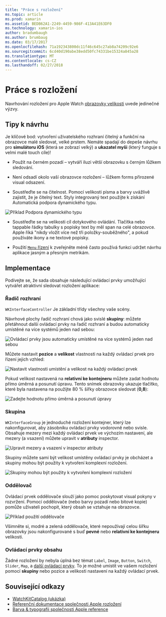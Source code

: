 ```yaml
---
title: "Práce s rozložení"
ms.topic: article
ms.prod: xamarin
ms.assetid: BEDB62A1-2249-4459-986F-413A41E63DF0
ms.technology: xamarin-ios
author: bradumbaugh
ms.author: brumbaug
ms.date: 03/17/2017
ms.openlocfilehash: 71a192343800dc11f46c645c27ab8a74209c92e6
ms.sourcegitcommit: 6cd40d190abe38edd50fc74331be15324a845a28
ms.translationtype: MT
ms.contentlocale: cs-CZ
ms.lasthandoff: 02/27/2018
---
```

# <a name="working-with-layout"></a>Práce s rozložení

Navrhování rozložení pro Apple Watch [obrazovky velikosti](~/ios/watchos/app-fundamentals/screen-sizes.md) uvede jedinečné výzvy.

## <a name="design-tips"></a>Tipy k návrhu

Je klíčové bod: vytvoření uživatelského rozhraní čitelný a funkční na obrazovce malé sledovat, velké prstem. Nemáte spadají do depeše návrhu pro **simulátoru iOS** (která se zobrazí velký) a **ukazatel myši** (který funguje s velmi malé touch cíle)!

- Použít na černém pozadí – vytváří iluzi větší obrazovku s černým lůžkem sledování.

- Není odsadí okolo vaší obrazovce rozložení – lůžkem forms přirozené visual odsazení.

- Soustřeďte se na čitelnost. Pomocí velikosti písma a barvy uvážlivě zajistit, že je čitelný text. Styly integrovaný text použijte k získání Automatická podpora dynamického typu.

![](layout-images/type.png "Příklad Podpora dynamického typu")

- Soustřeďte se na velikosti cíl dotykového ovládání. Tlačítka nebo tappable řádky tabulky s popisky text by měl span na celé obrazovce. Apple říká "nikdy vložit více než tři položky-souběžného", a pokud používáte ikony a ne textové popisky.

- Použití [ `Menu` řízení](~/ios/watchos/user-interface/menu.md) k zveřejněte méně často používá funkci udržet návrhu aplikace jasným a přesným metrikám.


## <a name="implementation"></a>Implementace

Podívejte se, že sada obsahuje následující ovládací prvky umožňující vytvářet atraktivní sledovat rozložení aplikace:

### <a name="interface-controller"></a>Řadič rozhraní

`WKInterfaceController` Je základní třídy všechny vaše scény.

Návrhové plochy řadič rozhraní chová jako svislé **skupiny**: můžete přetáhnout další ovládací prvky na řadič rozhraní a budou automaticky umístěné na více systémů jeden nad sebou:

![](layout-images/controller-scene.png "Ovládací prvky jsou automaticky umístěné na více systémů jeden nad sebou")

Můžete nastavit **pozice** a **velikost** vlastnosti na každý ovládací prvek pro řízení jejich vzhled:

![](layout-images/positionsize-attributes.png "Nastavit vlastnosti umístění a velikost na každý ovládací prvek")

Pokud velikost nastavená na **relativní ke kontejneru** můžete zadat hodnotu přímo úměrná a posunutí úpravu. Tento snímek obrazovky ukazuje tlačítko, které byla nastavena na použijte 80 % šířky obrazovce sledovat (**0,8**):

![](layout-images/button-attributes.png "Zadejte hodnotu přímo úměrná a posunutí úpravy")


### <a name="group"></a>Skupina

`WKInterfaceGroup` je jednoduché rozložení kontejner, který lze nakonfigurovat, aby zásobníku ovládací prvky vodorovně nebo svisle. Obsahuje mezery mezi každý ovládací prvek ve výchozím nastavení, ale mezery (a vsazení) můžete upravit v **atributy** inspector.

![](layout-images/group-attributes.png "Upravit mezery a vsazení v inspector atributy")

Skupiny můžete sami být velikost umístěny ovládací prvky je obcházet a skupiny mohou být použity k vytvoření komplexní rozložení.

![](layout-images/group-scene.png "Skupiny mohou být použity k vytvoření komplexní rozložení")


### <a name="separator"></a>Oddělovač

Ovládací prvek oddělovače slouží jako pomoc poskytovat visual pokyny v rozvržení. Pomocí oddělovače (nebo barvy pozadí nebo bitové kopie) pomůže uživateli pochopit, který obsah se vztahuje na obrazovce.

![](layout-images/separator-scene.png "Příklad použití oddělovače")

Všimněte si, modré a zelená oddělovače, které nepoužívají celou šířku obrazovky jsou nakonfigurované s buď **pevné** nebo **relativní ke kontejneru** velikosti.

### <a name="content-controls"></a>Ovládací prvky obsahu

Žádné rozložení by nebyla úplná bez témat `Label`, `Image`, `Button`, `Switch`, `Slider`, `Map`, a [další ovládací prvky](~/ios/watchos/user-interface/index.md).
To je možné umístit ve vašem rozložení pomocí **skupiny** nebo pozice a velikosti nastavení na každý ovládací prvek.



## <a name="related-links"></a>Související odkazy

- [WatchKitCatalog (ukázka)](https://developer.xamarin.com/samples/monotouch/WatchKit/WatchKitCatalog/)
- [Referenční dokumentace společnosti Apple rozložení](https://developer.apple.com/library/prerelease/ios/documentation/UserExperience/Conceptual/WatchHumanInterfaceGuidelines/Layout.html)
- [Barva & typografii společnosti Apple reference](https://developer.apple.com/library/prerelease/ios/documentation/UserExperience/Conceptual/WatchHumanInterfaceGuidelines/ColorandTypography.html)
